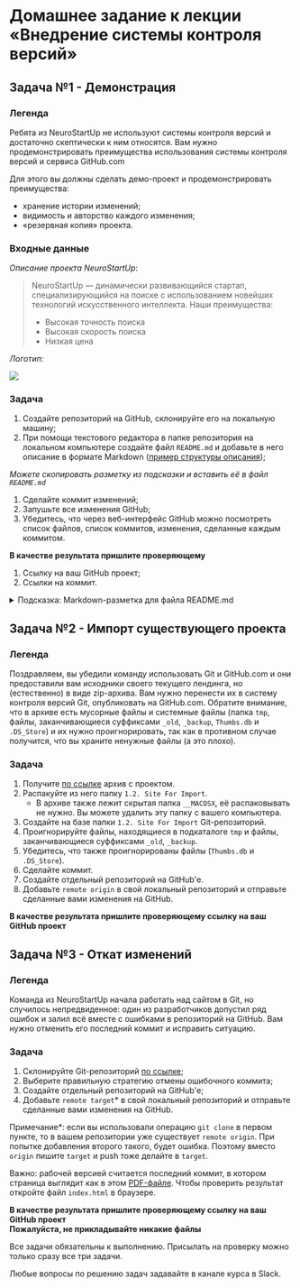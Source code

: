 # Домашнее задание к лекции «Внедрение системы контроля версий»

## Задача №1 - Демонстрация

### Легенда

Ребята из NeuroStartUp не используют системы контроля версий и достаточно скептически к ним относятся. Вам нужно продемонстрировать преимущества использования системы контроля версий и сервиса GitHub.com

Для этого вы должны сделать демо-проект и продемонстрировать преимущества:
* хранение истории изменений;
* видимость и авторство каждого изменения;
* «резервная копия» проекта.

### Входные данные

_Описание проекта NeuroStartUp_:
> NeuroStartUp — динамически развивающийся стартап, специализирующийся на поиске с использованием новейших технологий искусственного интеллекта.
> Наши преимущества:
> * Высокая точность поиска
> * Высокая скорость поиска
> * Низкая цена

_Логотип_:

![](https://i.imgur.com/IZORWiI.png)

### Задача

1. Создайте репозиторий на GitHub, склонируйте его на локальную машину;
1. При помощи текстового редактора в папке репозитория на локальном компьютере создайте файл `README.md` и добавьте в него описание в формате Markdown ([пример структуры описания](/introduction/example.md));

_Можете скопировать разметку из подсказки и вставить её в файл `README.md`_
1. Сделайте коммит изменений; 
1. Запушьте все изменения GitHub;
1. Убедитесь, что через веб-интерфейс GitHub можно посмотреть список файлов, список коммитов, изменения, сделанные каждым коммитом.

**В качестве результата пришлите проверяющему** 
1. Ссылку на ваш GitHub проект;
1. Ссылки на коммит.

<details>
    <summary>Подсказка: Markdown-разметка для файла README.md</summary>

```markdown
# NeuroStartUp

![](logo.png)

*NeuroStartUp* — динамически развивающийся стартап, специализирующийся на поиске с использованием новейших технологий искусственного интеллекта.

Наши преимущества:
* Высокая точность поиска
* Высокая скорость поиска
* Низкая цена
```
</details>

## Задача №2 - Импорт существующего проекта

### Легенда

Поздравляем, вы убедили команду использовать Git и GitHub.com и они предоставили вам исходники своего текущего лендинга, но (естественно) в виде zip-архива. Вам нужно перенести их в систему контроля версий Git, опубликовать на GitHub.com. Обратите внимание, что в архиве есть мусорные файлы и системные файлы (папка `tmp`, файлы, заканчивающиеся суффиксами `_old`, `_backup`, `Thumbs.db` и `.DS_Store`) и их нужно проигнорировать, так как в противном случае получится, что вы храните ненужные файлы (а это плохо).

### Задача

1. Получите [по ссылке](https://github.com/netology-code/git-homeworks/raw/master/introduction/src/neuro-startup.zip) архив с проектом.
1. Распакуйте из него папку `1.2. Site For Import`.
    * В архиве также лежит скрытая папка `__MACOSX`, её распаковывать не нужно. Вы можете удалить эту папку с вашего компьютера.
1. Создайте на базе папки `1.2. Site For Import` Git-репозиторий.
1. Проигнорируйте файлы, находящиеся в подкаталоге `tmp` и файлы, заканчивающиеся суффиксами `_old`, `_backup`.
1. Убедитесь, что также проигнорированы файлы (`Thumbs.db` и `.DS_Store`).
1. Сделайте коммит.
1. Создайте отдельный репозиторий на GitHub'е.
1. Добавьте `remote origin` в свой локальный репозиторий и отправьте сделанные вами изменения на GitHub.

**В качестве результата пришлите проверяющему ссылку на ваш GitHub проект**


## Задача №3 - Откат изменений

### Легенда

Команда из NeuroStartUp начала работать над сайтом в Git, но случилось непредвиденное: один из разработчиков допустил ряд ошибок и залил всё вместе с ошибками в репозиторий на GitHub. Вам нужно отменить его последний коммит и исправить ситуацию.

### Задача

1. Склонируйте Git-репозиторий [по ссылке](https://github.com/netology-code/git-homeworks-neuro);
1. Выберите правильную стратегию отмены ошибочного коммита;
1. Создайте отдельный репозиторий на GitHub'е;
1. Добавьте `remote target`* в свой локальный репозиторий и отправьте сделанные вами изменения на GitHub.

Примечание*: если вы использовали операцию `git clone` в первом пункте, то в вашем репозитории уже существует `remote origin`. При попытке добавления второго такого, будет ошибка. Поэтому вместо `origin` пишите `target` и push тоже делайте в `target`. 

Важно: рабочей версией считается последний коммит, в котором страница выглядит как в этом [PDF-файле](assets/landing.pdf).
Чтобы проверить результат откройте файл `index.html` в браузере.


**В качестве результата пришлите проверяющему ссылку на ваш GitHub проект  
Пожалуйста, не прикладывайте никакие файлы**

Все задачи обязательны к выполнению. Присылать на проверку можно только сразу все три задачи.

Любые вопросы по решению задач задавайте в канале курса в Slack.

